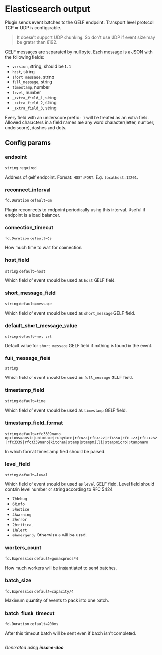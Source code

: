 # Elasticsearch output
Plugin sends event batches to the GELF endpoint. Transport level protocol TCP or UDP is configurable.
> It doesn't support UDP chunking. So don't use UDP if event size may be grater than 8192.

GELF messages are separated by null byte. Each message is a JSON with the following fields:
* `version`, string, should be `1.1`
* `host`, string
* `short_message`, string
* `full_message`, string
* `timestamp`, number
* `level`, number
* `_extra_field_1`, string
* `_extra_field_2`, string
* `_extra_field_3`, string

Every field with an underscore prefix (_) will be treated as an extra field.
Allowed characters in a field names are any word character(letter, number, underscore), dashes and dots.

## Config params
### endpoint

`string`  `required` 

Address of gelf endpoint. Format: `HOST:PORT`. E.g. `localhost:12201`.

### reconnect_interval

`fd.Duration` `default=1m`  

Plugin reconnects to endpoint periodically using this interval. Useful if endpoint is a load balancer.

### connection_timeout

`fd.Duration` `default=5s`  

How much time to wait for connection.

### host_field

`string` `default=host`  

Which field of event should be used as `host` GELF field.

### short_message_field

`string` `default=message`  

Which field of event should be used as `short_message` GELF field.

### default_short_message_value

`string` `default=not set`  

Default value for `short_message` GELF field if nothing is found in the event.

### full_message_field

`string`   

Which field of event should be used as `full_message` GELF field.

### timestamp_field

`string` `default=time`  

Which field of event should be used as `timestamp` GELF field.

### timestamp_field_format

`string` `default=rfc3339nano`  `options=ansic|unixdate|rubydate|rfc822|rfc822z|rfc850|rfc1123|rfc1123z|rfc3339|rfc3339nano|kitchen|stamp|stampmilli|stampmicro|stampnano`

In which format timestamp field should be parsed.

### level_field

`string` `default=level`  

Which field of event should be used as `level` GELF field. Level field should contain level number or string according to RFC 5424:
* `7`/`debug`
* `6`/`info`
* `5`/`notice`
* `4`/`warning`
* `3`/`error`
* `2`/`critical`
* `1`/`alert`
* `0`/`emergency`
Otherwise `6` will be used.

### workers_count

`fd.Expression` `default=gomaxprocs*4`  

How much workers will be instantiated to send batches.

### batch_size

`fd.Expression` `default=capacity/4`  

Maximum quantity of events to pack into one batch.

### batch_flush_timeout

`fd.Duration` `default=200ms`  

After this timeout batch will be sent even if batch isn't completed.


##
 *Generated using **insane-doc***